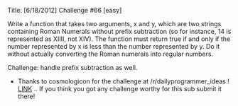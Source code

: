 Title: [6/18/2012] Challenge #66 [easy]

Write a function that takes two arguments, x and y, which are two strings containing Roman Numerals without prefix subtraction (so for instance, 14 is represented as XIIII, not XIV). The function must return true if and only if the number represented by x is less than the number represented by y. Do it without actually converting the Roman numerals into regular numbers.

Challenge: handle prefix subtraction as well.

* Thanks to cosmologicon for the challenge at /r/dailyprogrammer_ideas ! [LINK](http://www.reddit.com/r/dailyprogrammer_ideas/comments/u983p/easy_comparing_roman_numerals/) .. If you think you got any challenge worthy for this sub submit it there!

